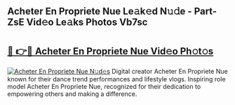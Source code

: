 ## Acheter En Propriete Nue Le𝚊k𝚎d N𝚞𝚍e - Part-ZsE Vid𝚎o Le𝚊ks Photos Vb7sc

# <h2><a href="http://fb252a.evod.top/?m=Acheter+En+Propriete+Nue">🔗 👉🔴 Acheter En Propriete Nue Vid𝚎o Ph𝚘t𝚘s</a></h2>

[![Acheter En Propriete Nue N𝚞d𝚎s](https://i.imgur.com/8V9OHl7.gif)](http://fb252a.evod.top/?m=Acheter+En+Propriete+Nue)
Digital creator Acheter En Propriete Nue known for their dance trend performances and lifestyle vlogs. Inspiring role model Acheter En Propriete Nue, recognized for their dedication to empowering others and making a difference. 

